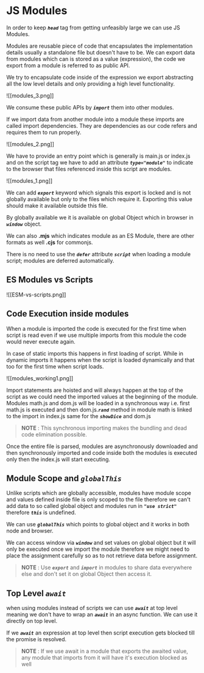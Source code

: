 # **JS Modules**

In order to keep ***`head`*** tag from getting unfeasibly large we can use JS Modules.

Modules are reusable piece of code that encapsulates the implementation details
usually a standalone file but doesn't have to be. We can export data from modules which can is stored as a value (expression), the code we export from a module is referred to as public API.

We try to encapsulate code inside of the expression we export abstracting all the low level details and only providing a high level functionality.

![[modules_3.png]]

We consume these public APIs by ***`import`*** them into other modules.

If we import data from another module into a module these imports are called import dependencies. They are dependencies as our code refers and requires them to run properly.

![[modules_2.png]]

We have to provide an entry point which is generally is main.js or index.js and on the script tag we have to add an attribute ***`type="module"`*** to indicate to the browser that files referenced inside this script are modules.

![[modules_1.png]]

We can add ***`export`*** keyword which signals this export is locked and is not globally available but only to the files which require it. Exporting this value should make it available outside this file.

By globally available we it is available on global Object which in browser in ***`window`*** object.

We can also **.mjs** which indicates module as an ES Module, there are other formats as well **.cjs** for commonjs.

There is no need to use the ***`defer`*** attribute ***`script`*** when loading a module script; modules are deferred automatically.

## **ES Modules vs Scripts**

![[ESM-vs-scripts.png]]

## **Code Execution inside modules**

When a module is imported the code is executed for the first time when script is read even if we use multiple imports from this module the code would never execute again.

In case of static imports this happens in first loading of script. While in dynamic imports it happens when the script is loaded dynamically and that too for the first time when script loads.

![[modules_working1.png]]

Import statements are hoisted and will always happen at the top of the script as we could need the imported values at the beginning of the module. Modules math.js and dom.js will be loaded in a synchronous way i.e. first math.js is executed and then dom.js.***`rand`*** method in module math is linked to the import in index.js same for the ***`showDice`*** and dom.js

> **NOTE** :  This synchronous importing makes the bundling and dead code elimination possible.

Once the entire file is parsed, modules are asynchronously downloaded and then synchronously imported and code inside both the modules is executed only then the index.js will start executing.

## **Module Scope and *`globalThis`***

Unlike scripts which are globally accessible, modules have module scope and values defined inside file is only scoped to the file therefore we can't add data to so called global object and modules run in ***`"use strict"`*** therefore ***`this`*** is undefined.

We can use ***`globalThis`*** which points to global object and it works in both node and browser.

We can access window via ***`window`*** and set values on global object but it will only be executed once we import the module therefore we might need to place the assignment carefully so as to not retrieve data before assignment.

> **NOTE** : Use ***`export`*** and ***`import`*** in modules to share data everywhere else and don't set it on global Object then access it.

## **Top Level *`await`***

when using modules instead of scripts we can use ***`await`*** at top level meaning we don't have to wrap an ***`await`*** in an async function. We can use it directly on top level.

If we ***`await`*** an expression at top level then script execution gets blocked till the promise is resolved.

> **NOTE** : If we use await in a module that exports the awaited value, any module that imports from it will have it's execution blocked as well
